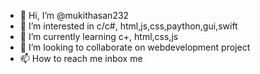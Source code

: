 - 👋 Hi, I’m @mukithasan232
- 👀 I’m interested in c/c#, html,js,css,paython,gui,swift
- 🌱 I’m currently learning c+, html,css,js
- 💞️ I’m looking to collaborate on  webdevelopment project
- 📫 How to reach me inbox me 

<!---
mukithasan232/mukithasan232 is a ✨ special ✨ repository because its `README.md` (this file) appears on your GitHub profile.
You can click the Preview link to take a look at your changes.
--->
